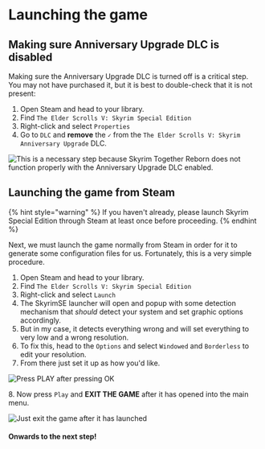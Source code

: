 # Launching the game

## Making sure Anniversary Upgrade DLC is disabled

Making sure the Anniversary Upgrade DLC is turned off is a critical step. You may not have purchased it, but it is best to double-check that it is not present:

1. Open Steam and head to your library.
2. Find `The Elder Scrolls V: Skyrim Special Edition`
3. Right-click and select `Properties`
4. Go to `DLC` and **remove** the `✓` from the `The Elder Scrolls V: Skyrim Anniversary Upgrade` DLC.

![This is a necessary step because Skyrim Together Reborn does not function properly with the Anniversary Upgrade DLC enabled.](https://shx.is/5Bif7gkqI.gif)

###

## Launching the game from Steam

{% hint style="warning" %}
If you haven't already, please launch Skyrim Special Edition through Steam at least once before proceeding.
{% endhint %}

Next, we must launch the game normally from Steam in order for it to generate some configuration files for us. Fortunately, this is a very simple procedure.

1. Open Steam and head to your library.
2. Find `The Elder Scrolls V: Skyrim Special Edition`
3. Right-click and select `Launch`
4. The SkyrimSE launcher will open and popup with some detection mechanism that _should_ detect your system and set graphic options accordingly.
5. But in my case, it detects everything wrong and will set everything to very low and a wrong resolution.
6. To fix this, head to the `Options` and select `Windowed` and `Borderless` to edit your resolution.
7. From there just set it up as how you'd like.

![Press PLAY after pressing OK](https://shx.is/5BiepgvZN.gif)

8\. Now press `Play` and **EXIT THE GAME** after it has opened into the main menu.

![Just exit the game after it has launched](https://shx.is/5BigQmBoP.gif)

#### Onwards to the next step!
